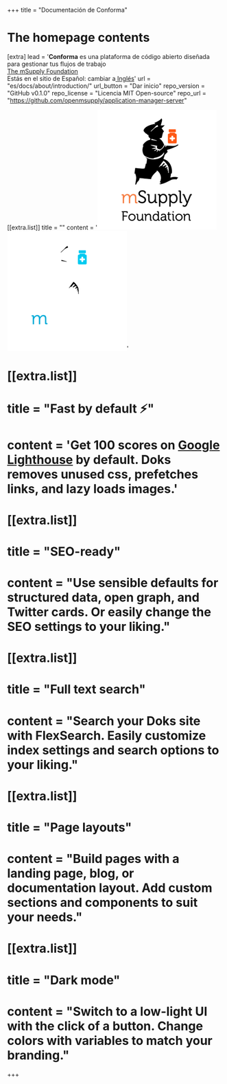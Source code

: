 +++
title = "Documentación de Conforma"


# The homepage contents 
[extra]
lead = '<b>Conforma</b> es una plataforma de código abierto diseñada para gestionar tus flujos de trabajo <br><a href="https://msupply.foundation/">The mSupply Foundation </a></br> <span class="not-a-link">Estás en el sitio de Español: cambiar a</span><a href="/"> Inglés</a>'
url = "es/docs/about/introduction/"
url_button = "Dar inicio"
repo_version = "GitHub v0.1.0"
repo_license = "Licencia MIT Open-source" 
repo_url = "https://github.com/openmsupply/application-manager-server"


[[extra.list]]
title = ""
content = '<img src="msupply-foundation-logo square.png" class="light_msupply"><img src="msupply-foundation-logo square-dark.png" class="dark_msupply">'


# [[extra.list]]
# title = "Fast by default ⚡️"
# content = 'Get 100 scores on <a href="https://googlechrome.github.io/lighthouse/viewer/?gist=7731347bb8ce999eff7428a8e763b637">Google Lighthouse</a> by default. Doks removes unused css, prefetches links, and lazy loads images.'

# [[extra.list]]
# title = "SEO-ready"
# content = "Use sensible defaults for structured data, open graph, and Twitter cards. Or easily change the SEO settings to your liking."

# [[extra.list]]
# title = "Full text search"
# content = "Search your Doks site with FlexSearch. Easily customize index settings and search options to your liking."

# [[extra.list]]
# title = "Page layouts"
# content = "Build pages with a landing page, blog, or documentation layout. Add custom sections and components to suit your needs."

# [[extra.list]]
# title = "Dark mode"
# content = "Switch to a low-light UI with the click of a button. Change colors with variables to match your branding."

+++
